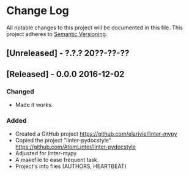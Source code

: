 # Change Log
All notable changes to this project will be documented in this file.
This project adheres to [Semantic Versioning](http://semver.org/).

## [Unreleased] - ?.?.? 20??-??-??

## [Released] - 0.0.0 2016-12-02

### Changed
- Made it works.

### Added
- Created a GitHub project https://github.com/elarivie/linter-mypy
- Copied the project "linter-pydocstyle" <https://github.com/AtomLinter/linter-pydocstyle>
- Adjusted for linter-mypy
- A makefile to ease frequent task.
- Project's info files (AUTHORS, HEARTBEAT)
